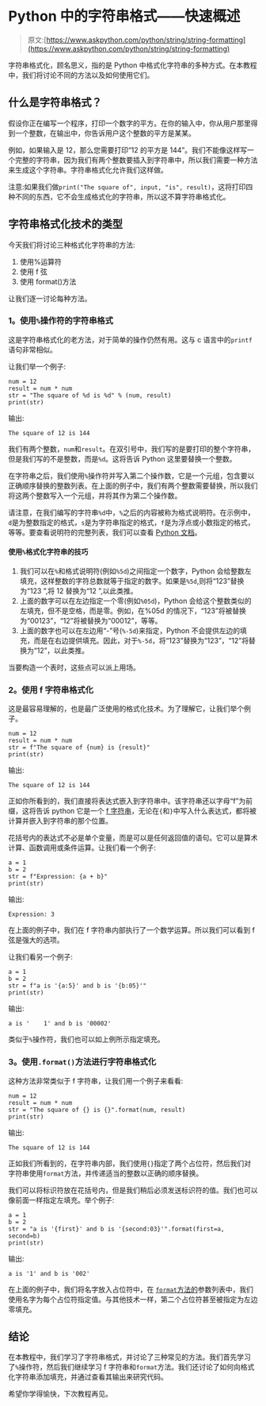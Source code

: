 # Python 中的字符串格式——快速概述

> 原文:[https://www.askpython.com/python/string/string-formatting](https://www.askpython.com/python/string/string-formatting)

字符串格式化，顾名思义，指的是 Python 中格式化字符串的多种方式。在本教程中，我们将讨论不同的方法以及如何使用它们。

## 什么是字符串格式？

假设你正在编写一个程序，打印一个数字的平方。在你的输入中，你从用户那里得到一个整数，在输出中，你告诉用户这个整数的平方是某某。

例如，如果输入是 12，那么您需要打印“12 的平方是 144”。我们不能像这样写一个完整的字符串，因为我们有两个整数要插入到字符串中，所以我们需要一种方法来生成这个字符串。字符串格式化允许我们这样做。

注意:如果我们做`print("The square of", input, "is", result)`，这将打印四种不同的东西，它不会生成格式化的字符串，所以这不算字符串格式化。

## 字符串格式化技术的类型

今天我们将讨论三种格式化字符串的方法:

1.  使用%运算符
2.  使用 f 弦
3.  使用 format()方法

让我们逐一讨论每种方法。

### 1。使用`%`操作符的字符串格式

这是字符串格式化的老方法，对于简单的操作仍然有用。这与 c 语言中的`printf`语句非常相似。

让我们举一个例子:

```
num = 12
result = num * num
str = "The square of %d is %d" % (num, result)
print(str)

```

输出:

```
The square of 12 is 144

```

我们有两个整数，`num`和`result`。在双引号中，我们写的是要打印的整个字符串，但是我们写的不是整数，而是`%d`。这将告诉 Python 这里要替换一个整数。

在字符串之后，我们使用`%`操作符并写入第二个操作数，它是一个元组，包含要以正确顺序替换的整数列表。在上面的例子中，我们有两个整数需要替换，所以我们将这两个整数写入一个元组，并将其作为第二个操作数。

请注意，在我们编写的字符串`%d`中，`%`之后的内容被称为格式说明符。在示例中，`d`是为整数指定的格式，`s`是为字符串指定的格式，`f`是为浮点或小数指定的格式，等等。要查看说明符的完整列表，我们可以查看 [Python 文档](https://docs.python.org/3/library/stdtypes.html#old-string-formatting)。

#### 使用`%`格式化字符串的技巧

1.  我们可以在`%`和格式说明符(例如`%5d`)之间指定一个数字，Python 会给整数左填充，这样整数的字符总数就等于指定的数字。如果是`%5d`,则将“123”替换为“123 ”,将 12 替换为“12 ”,以此类推。
2.  上面的数字可以在左边指定一个零(例如`%05d`)，Python 会给这个整数类似的左填充，但不是空格，而是零。例如，在%05d 的情况下，“123”将被替换为“00123”，“12”将被替换为“00012”，等等。
3.  上面的数字也可以在左边用“-”号(`%-5d`)来指定，Python 不会提供左边的填充，而是在右边提供填充。因此，对于`%-5d`，将“123”替换为“123”，“12”将替换为“12”，以此类推。

当要构造一个表时，这些点可以派上用场。

### 2。使用 f 字符串格式化

这是最容易理解的，也是最广泛使用的格式化技术。为了理解它，让我们举个例子。

```
num = 12
result = num * num
str = f"The square of {num} is {result}"
print(str)

```

输出:

```
The square of 12 is 144

```

正如你所看到的，我们直接将表达式嵌入到字符串中。该字符串还以字母“f”为前缀，这将告诉 python 它是一个 [f 字符串](https://www.askpython.com/python/string/python-f-string)，无论在`{`和`}`中写入什么表达式，都将被计算并嵌入到字符串的那个位置。

花括号内的表达式不必是单个变量，而是可以是任何返回值的语句。它可以是算术计算、函数调用或条件运算。让我们看一个例子:

```
a = 1
b = 2
str = f"Expression: {a + b}"
print(str)

```

输出:

```
Expression: 3

```

在上面的例子中，我们在 f 字符串内部执行了一个数学运算。所以我们可以看到 f 弦是强大的选项。

让我们看另一个例子:

```
a = 1
b = 2
str = f"a is '{a:5}' and b is '{b:05}'"
print(str)

```

输出:

```
a is '    1' and b is '00002'

```

类似于`%`操作符，我们也可以如上例所示指定填充。

### 3。使用`.format()`方法进行字符串格式化

这种方法非常类似于 f 字符串，让我们用一个例子来看看:

```
num = 12
result = num * num
str = "The square of {} is {}".format(num, result)
print(str)

```

输出:

```
The square of 12 is 144

```

正如我们所看到的，在字符串内部，我们使用`{}`指定了两个占位符，然后我们对字符串使用`format`方法，并传递适当的整数以正确的顺序替换。

我们可以将标识符放在花括号内，但是我们稍后必须发送标识符的值。我们也可以像前面一样指定左填充。举个例子:

```
a = 1
b = 2
str = "a is '{first}' and b is '{second:03}'".format(first=a, second=b)
print(str)

```

输出:

```
a is '1' and b is '002'

```

在上面的例子中，我们将名字放入占位符中，在 [`format`方法的](https://www.askpython.com/python/string/python-format-function)参数列表中，我们使用名字为每个占位符指定值。与其他技术一样，第二个占位符甚至被指定为左边零填充。

## 结论

在本教程中，我们学习了字符串格式，并讨论了三种常见的方法。我们首先学习了`%`操作符，然后我们继续学习 f 字符串和`format`方法。我们还讨论了如何向格式化字符串添加填充，并通过查看其输出来研究代码。

希望你学得愉快，下次教程再见。